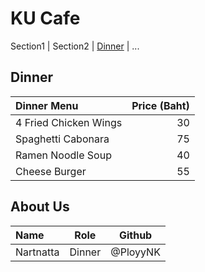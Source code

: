 # KU Cafe

Section1 | Section2 | [Dinner](#Dinner) | ...

## Dinner
| Dinner Menu               | Price (Baht) |
|:-------------------------|----------:|
| 4 Fried Chicken Wings    | 30 |
| Spaghetti Cabonara       | 75 |
| Ramen Noodle Soup        | 40 |
| Cheese Burger            | 55 |

## About Us

| Name      | Role      | Github          |
|:----------|-----------|-----------------|
| Nartnatta | Dinner | @PloyyNK |

